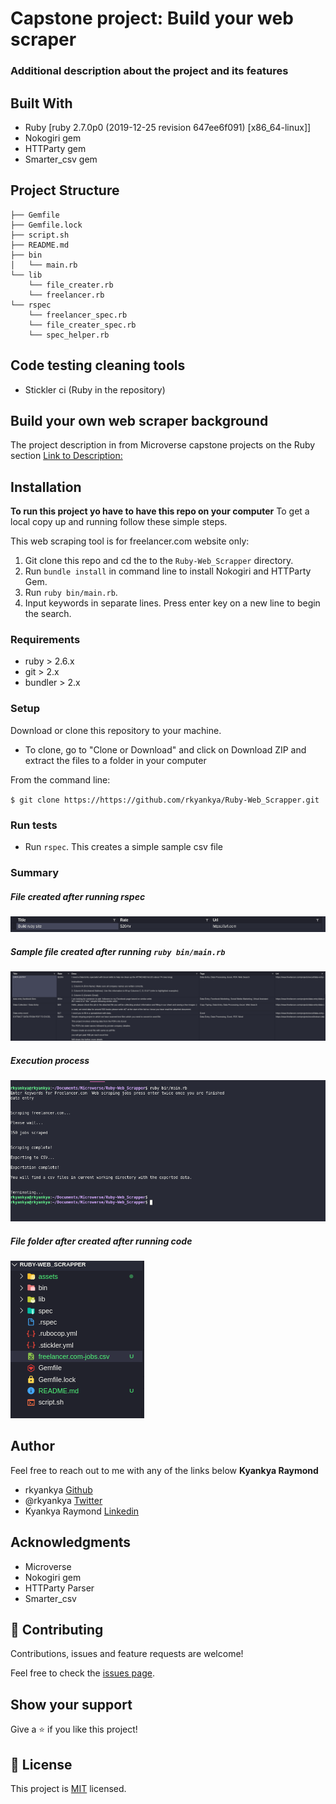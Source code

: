 
# Capstone project: Build your web scraper

### Additional description about the project and its features

## Built With

- Ruby [ruby 2.7.0p0 (2019-12-25 revision 647ee6f091) [x86_64-linux]]
- Nokogiri gem
- HTTParty gem
- Smarter_csv gem

## Project Structure

```
├── Gemfile
├── Gemfile.lock
├── script.sh
├── README.md
├── bin
│   └── main.rb
└── lib
    └── file_creater.rb
    └── freelancer.rb
└── rspec
    └── freelancer_spec.rb
    └── file_creater_spec.rb
    └── spec_helper.rb
```
## Code testing cleaning tools

- Stickler ci (Ruby in the repository)

## Build your own web scraper background
The project description in from Microverse capstone projects on the Ruby section [Link to Description:](https://www.notion.so/microverse/Build-your-own-scraper-f54eaca54d8a4d758a5f0141468127a8)

## Installation
**To run this project yo have to have this repo on your computer**
To get a local copy up and running follow these simple steps.

This web scraping tool is for freelancer.com website only: 
1) Git clone this repo and cd the to the `Ruby-Web_Scrapper` directory.
2) Run `bundle install` in command line to install Nokogiri and HTTParty Gem.
3) Run `ruby bin/main.rb`.
4) Input keywords in separate lines. Press enter key on a new line to begin the search.

### Requirements

- ruby > 2.6.x
- git > 2.x
- bundler > 2.x

### Setup

Download or clone this repository to your machine.

* To clone, go to "Clone or Download" and click on Download ZIP and extract the files to a folder in your computer

From the command line:

   `$ git clone https://https://github.com/rkyankya/Ruby-Web_Scrapper.git`

  

### Run tests
* Run `rspec`. This creates a simple sample csv file

### Summary

##### File created after running rspec
![Test](./assets/rspec_test.png)

##### Sample file created after running `ruby bin/main.rb`
![Sample](./assets/sample.png)

##### Execution process
![test](./assets/exec.png)

##### File folder after created after running code
![Folder](./assets/folder.png)


## Author
Feel free to reach out to me with any of the links below
**Kyankya Raymond**
   

 - rkyankya [Github](https://github.com/rkyankya)
 - @rkyankya [Twitter](https://twitter.com/rkyankya)
 - Kyankya Raymond [Linkedin](https://www.linkedin.com/in/kyankya-raymond-79461215a/)

## Acknowledgments

- Microverse
- Nokogiri gem
- HTTParty Parser
- Smarter_csv

## 🤝 Contributing

Contributions, issues and feature requests are welcome!

Feel free to check the [issues page](https://github.com/rkyankya/Ruby-Web_Scrapper/issues).

## Show your support

Give a ⭐️ if you like this project!


## 📝 License

This project is [MIT](LICENSE) licensed.

